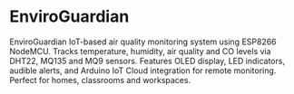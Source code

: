 # EnviroGuardian
EnviroGuardian  IoT-based air quality monitoring system using ESP8266 NodeMCU. Tracks temperature, humidity, air quality and CO levels via DHT22, MQ135 and MQ9 sensors. Features OLED display, LED indicators, audible alerts, and Arduino IoT Cloud integration for remote monitoring. Perfect for homes, classrooms and workspaces.
